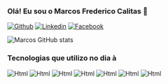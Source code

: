 ### Olá! Eu sou o Marcos Frederico Calitas 👋
[![Github](https://img.shields.io/badge/GitHub-100000?style=for-the-badge&logo=github&logoColor=white)](https://github.com/marcosfredericocalitas)
[![Linkedin](https://img.shields.io/badge/LinkedIn-0077B5?style=for-the-badge&logo=linkedin&logoColor=white)](https://www.linkedin.com/in/marcos-calitas/)
[![Facebook](https://img.shields.io/badge/Facebook-1877F2?style=for-the-badge&logo=facebook&logoColor=white)](https://www.facebook.com/marcosfredericocalitas)

![Marcos GitHub stats](https://github-readme-stats.vercel.app/api?username=marcosfredericocalitas&show_icons=true&theme=radical)

### Tecnologias que utilizo no dia à 

<div style="display: inline-block">
<img src="https://img.shields.io/badge/HTML5-E34F26?style=for-the-badge&logo=html5&logoColor=white" alt="Html" aline="center">
<img src="https://img.shields.io/badge/CSS3-1572B6?style=for-the-badge&logo=css3&logoColor=white" alt="Html" aline="center">
<img src="https://img.shields.io/badge/JavaScript-F7DF1E?style=for-the-badge&logo=javascript&logoColor=black" alt="Html" aline="center">
<img src="https://img.shields.io/badge/jQuery-0769AD?style=for-the-badge&logo=jquery&logoColor=white" alt="Html" aline="center">
<img src="https://img.shields.io/badge/PHP-777BB4?style=for-the-badge&logo=php&logoColor=white" alt="Html" aline="center">
<img src="https://img.shields.io/badge/MySQL-005C84?style=for-the-badge&logo=mysql&logoColor=white" alt="Html" aline="center">
<img src="https://img.shields.io/badge/Bootstrap-563D7C?style=for-the-badge&logo=bootstrap&logoColor=white" alt="Html" aline="center">
</div>
